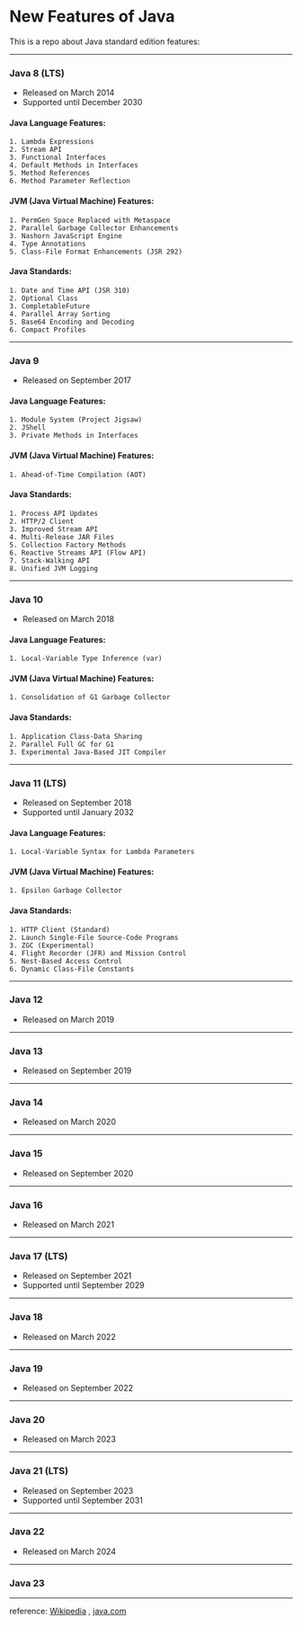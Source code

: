 # New Features of Java

This is a repo about Java standard edition features:

---

### Java 8  (LTS)
- Released on March 2014
- Supported until December 2030

#### Java Language Features:

    1. Lambda Expressions
    2. Stream API
    3. Functional Interfaces
    4. Default Methods in Interfaces
    5. Method References
    6. Method Parameter Reflection

#### JVM (Java Virtual Machine) Features:

    1. PermGen Space Replaced with Metaspace
    2. Parallel Garbage Collector Enhancements
    3. Nashorn JavaScript Engine
    4. Type Annotations
    5. Class-File Format Enhancements (JSR 292)

#### Java Standards:

    1. Date and Time API (JSR 310)
    2. Optional Class
    3. CompletableFuture
    4. Parallel Array Sorting
    5. Base64 Encoding and Decoding
    6. Compact Profiles

---

### Java 9
- Released on September 2017

#### Java Language Features:

    1. Module System (Project Jigsaw)
    2. JShell
    3. Private Methods in Interfaces

#### JVM (Java Virtual Machine) Features:

    1. Ahead-of-Time Compilation (AOT)

#### Java Standards:

    1. Process API Updates
    2. HTTP/2 Client
    3. Improved Stream API
    4. Multi-Release JAR Files
    5. Collection Factory Methods
    6. Reactive Streams API (Flow API)
    7. Stack-Walking API
    8. Unified JVM Logging

---

### Java 10
- Released on March 2018

#### Java Language Features:

    1. Local-Variable Type Inference (var)

#### JVM (Java Virtual Machine) Features:

    1. Consolidation of G1 Garbage Collector

#### Java Standards:

    1. Application Class-Data Sharing
    2. Parallel Full GC for G1
    3. Experimental Java-Based JIT Compiler

---

### Java 11  (LTS)
- Released on September 2018
- Supported until January 2032

#### Java Language Features:

    1. Local-Variable Syntax for Lambda Parameters

#### JVM (Java Virtual Machine) Features:

    1. Epsilon Garbage Collector

#### Java Standards:

    1. HTTP Client (Standard)
    2. Launch Single-File Source-Code Programs
    3. ZGC (Experimental)
    4. Flight Recorder (JFR) and Mission Control
    5. Nest-Based Access Control
    6. Dynamic Class-File Constants

---

### Java 12
- Released on March 2019


---

### Java 13
- Released on September 2019


---

### Java 14
- Released on March 2020


---

### Java 15
- Released on September 2020


---

### Java 16
- Released on March 2021



---

### Java 17  (LTS)
- Released on September 2021
- Supported until September 2029

---

### Java 18
- Released on March 2022



---

### Java 19
- Released on September 2022



---

### Java 20
- Released on March 2023



---

### Java 21  (LTS)
- Released on September 2023
- Supported until September 2031



---

### Java 22
- Released on March 2024



---

### Java 23


---

reference: [Wikipedia](https://en.wikipedia.org/wiki/Java_version_history) , [java.com](https://www.java.com/releases/) 